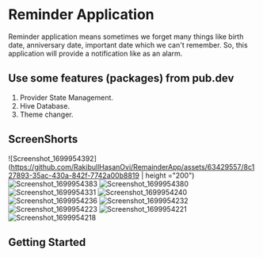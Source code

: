 # Reminder Application

Reminder application means sometimes we forget many things like birth date, anniversary date, important date which we can't remember. So, this application will provide a notification like as an alarm.

## Use some features (packages) from pub.dev

1. Provider State Management.
2. Hive Database.
3. Theme changer.

## ScreenShorts 
![Screenshot_1699954392](https://github.com/RakibullHasanOvi/RemainderApp/assets/63429557/8c127893-35ac-430a-842f-7742a00b8819 | height ="200")
![Screenshot_1699954383](https://github.com/RakibullHasanOvi/RemainderApp/assets/63429557/f618eb85-7c9b-4f7f-a315-60196fa1e36d)
![Screenshot_1699954380](https://github.com/RakibullHasanOvi/RemainderApp/assets/63429557/75dca466-4b58-4162-9516-8988cfd52914)
![Screenshot_1699954331](https://github.com/RakibullHasanOvi/RemainderApp/assets/63429557/a44edf30-99de-40b0-8140-ffa904767ed6)
![Screenshot_1699954240](https://github.com/RakibullHasanOvi/RemainderApp/assets/63429557/e083350f-c359-4a52-84e2-15952731b457)
![Screenshot_1699954236](https://github.com/RakibullHasanOvi/RemainderApp/assets/63429557/061b2b4e-ccff-4a46-b741-2876bcbf7aed)
![Screenshot_1699954232](https://github.com/RakibullHasanOvi/RemainderApp/assets/63429557/7b1ba874-d7da-4bbf-846b-646a66b34c0a)
![Screenshot_1699954223](https://github.com/RakibullHasanOvi/RemainderApp/assets/63429557/9e156ae3-b9f7-4bdd-b0e0-62df5b14b054)
![Screenshot_1699954221](https://github.com/RakibullHasanOvi/RemainderApp/assets/63429557/3591f07e-6fac-460f-aadb-83733bb2ae88)
![Screenshot_1699954218](https://github.com/RakibullHasanOvi/RemainderApp/assets/63429557/f616316e-e62f-49f1-8744-0a8eb982e295)


## Getting Started

